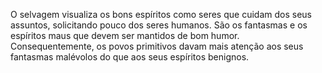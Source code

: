 ﻿O selvagem visualiza os bons espíritos como seres que cuidam dos seus assuntos, solicitando pouco dos seres humanos. São os fantasmas e os espíritos maus que devem ser mantidos de bom humor. Consequentemente, os povos primitivos davam mais atenção aos seus fantasmas malévolos do que aos seus espíritos benignos.